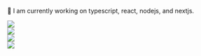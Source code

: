 🔭 I am currently working on typescript, react, nodejs, and nextjs.

![](https://github-readme-stats.vercel.app/api?username=bhaireshm&theme=transparent&hide_border=true&include_all_commits=true&count_private=false)<br/>
![](https://github-readme-streak-stats.herokuapp.com/?user=bhaireshm&theme=graywhite&exclude_days=Sun%2CSat)<br/>
![](https://github-readme-stats.vercel.app/api/top-langs/?username=bhaireshm&theme=graywhite&hide_border=true&include_all_commits=true&count_private=false&layout=compact)<br/>
![](https://github-trophies.vercel.app/?username=bhaireshm&no-frame=true&no-bg=false&margin-w=4)
